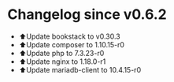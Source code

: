 # Changelog since v0.6.2
- ⬆Update bookstack to v0.30.3 
- ⬆Update composer to 1.10.15-r0 
- ⬆Update php to 7.3.23-r0 
- ⬆Update nginx to 1.18.0-r1 
- ⬆Update mariadb-client to 10.4.15-r0 
